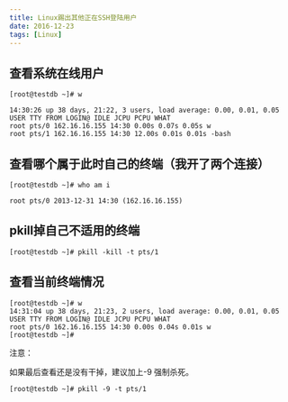 ```yaml
---
title: Linux踢出其他正在SSH登陆用户
date: 2016-12-23
tags: [Linux]
---
```


## 查看系统在线用户

```
[root@testdb ~]# w

14:30:26 up 38 days, 21:22, 3 users, load average: 0.00, 0.01, 0.05
USER TTY FROM LOGIN@ IDLE JCPU PCPU WHAT
root pts/0 162.16.16.155 14:30 0.00s 0.07s 0.05s w
root pts/1 162.16.16.155 14:30 12.00s 0.01s 0.01s -bash
```

## 查看哪个属于此时自己的终端（我开了两个连接）

```
[root@testdb ~]# who am i

root pts/0 2013-12-31 14:30 (162.16.16.155)
```

## pkill掉自己不适用的终端

    [root@testdb ~]# pkill -kill -t pts/1

## 查看当前终端情况

```
[root@testdb ~]# w
14:31:04 up 38 days, 21:23, 2 users, load average: 0.00, 0.01, 0.05
USER TTY FROM LOGIN@ IDLE JCPU PCPU WHAT
root pts/0 162.16.16.155 14:30 0.00s 0.04s 0.01s w
[root@testdb ~]#
```
注意：

如果最后查看还是没有干掉，建议加上-9 强制杀死。

    [root@testdb ~]# pkill -9 -t pts/1


